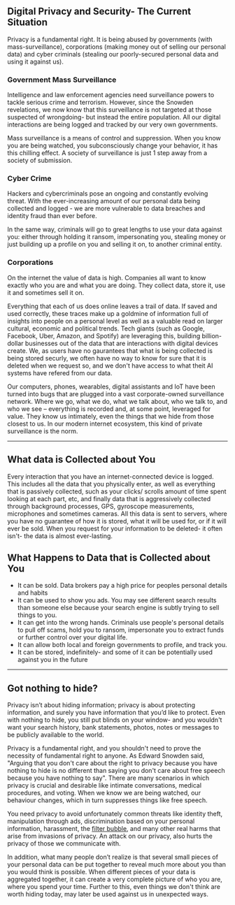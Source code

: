 ## Digital Privacy and Security- The Current Situation

Privacy is a fundamental right. It is being abused by governments (with mass-surveillance), corporations (making money out of selling our personal data) and cyber criminals (stealing our poorly-secured personal data and using it against us).

### Government Mass Surveillance
Intelligence and law enforcement agencies need surveillance powers to tackle serious crime and terrorism. However, since the Snowden revelations, we now know that this surveillance is not targeted at those suspected of wrongdoing- but instead the entire population. All our digital interactions are being logged and tracked by our very own governments.

Mass surveillance is a means of control and suppression. When you know you are being watched, you subconsciously change your behavior, it has this chilling effect. A society of surveillance is just 1 step away from a society of submission.

### Cyber Crime
Hackers and cybercriminals pose an ongoing and constantly evolving threat. With the ever-increasing amount of our personal data being collected and logged - we are more vulnerable to data breaches and identity fraud than ever before.

In the same way, criminals will go to great lengths to use your data against you: either through holding it ransom, impersonating you, stealing money or just building up a profile on you and selling it on, to another criminal entity.

### Corporations
On the internet the value of data is high. Companies all want to know exactly who you are and what you are doing. They collect data, store it, use it and sometimes sell it on.


Everything that each of us does online leaves a trail of data. If saved and used correctly, these traces make up a goldmine of information full of insights into people on a personal level as well as a valuable read on larger cultural, economic and political trends. Tech giants (such as Google, Facebook, Uber, Amazon, and Spotify) are leveraging this, building billion-dollar businesses out of the data that are interactions with digital devices create. We, as users have no gaurantees that what is being collected is being stored securly, we often have no way to know for sure that it is deleted when we request so, and we don't have access to what theit AI systems have refered from our data.

Our computers, phones, wearables, digital assistants and IoT have been turned into bugs that are plugged into a vast corporate-owned surveillance network. Where we go, what we do, what we talk about, who we talk to, and who we see – everything is recorded and, at some point, leveraged for value. They know us intimately, even the things that we hide from those closest to us. In our modern internet ecosystem, this kind of private surveillance is the norm.

---


## What data is Collected about You
Every interaction that you have an internet-connected device is logged. This includes all the data that you physically enter, as well as everything that is passively collected, such as your clicks/ scrolls amount of time spent looking at each part, etc, and finally data that is aggressively collected through background processes, GPS, gyroscope  measurements, microphones and sometimes cameras. All this data is sent to servers, where you have no guarantee of how it is stored, what it will be used for, or if it will ever be sold. When you request for your information to be deleted- it often isn't- the data is almost ever-lasting.


## What Happens to Data that is Collected about You
- It can be sold. Data brokers pay a high price for peoples personal details and habits
- It can be used to show you ads. You may see different search results than someone else because your search engine is subtly trying to sell things to you.
- It can get into the wrong hands. Criminals use people's personal details to pull off scams, hold you to ransom, impersonate you to extract funds or further control over your digital life.
- It can allow both local and foreign governments to profile, and track you.
- It can be stored, indefinitely- and some of it can be potentially used against you in the future

---

## Got nothing to hide?

Privacy isn’t about hiding information; privacy is about protecting information, and surely you have information that you’d like to protect. Even with nothing to hide, you still put blinds on your window- and you wouldn't want your search history, bank statements, photos, notes or messages to be publicly available to the world.

Privacy is a fundamental right, and you shouldn't need to prove the necessity of fundamental right to anyone. As Edward Snowden said, "Arguing that you don't care about the right to privacy because you have nothing to hide is no different than saying you don't care about free speech because you have nothing to say". There are many scenarios in which privacy is crucial and desirable like intimate conversations, medical procedures, and voting. When we know we are being watched, our behaviour changes, which in turn suppresses things like free speech.

You need privacy to avoid unfortunately common threats like identity theft, manipulation through ads, discrimination based on your personal information, harassment, the [filter bubble](https://spreadprivacy.com/filter-bubble/), and many other real harms that arise from invasions of privacy. An attack on our privacy, also hurts the privacy of those we communicate with.

In addition, what many people don’t realize is that several small pieces of your personal data can be put together to reveal much more about you than you would think is possible. When different pieces of your data is aggregated together, it can create a very complete picture of who you are, where you spend your time. Further to this, even things we don't think are worth hiding today, may later be used against us in unexpected ways.
